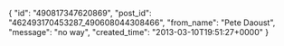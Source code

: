  {
   "id": "490817347620869",
   "post_id": "462493170453287_490608044308466",
   "from_name": "Pete Daoust",
   "message": "no way",
   "created_time": "2013-03-10T19:51:27+0000"
 }
